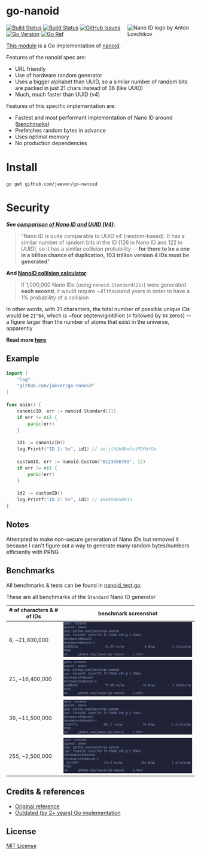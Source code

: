 # **go-nanoid**

<img src="https://ai.github.io/nanoid/logo.svg" align="right"
     alt="Nano ID logo by Anton Lovchikov" width="180" height="94">

[![Build Status](https://github.com/jaevor/go-nanoid/workflows/tests/badge.svg)](https://github.com/jaevor/go-nanoid/actions)
[![Build Status](https://github.com/jaevor/go-nanoid/workflows/lint/badge.svg)](https://github.com/jaevor/go-nanoid/actions)
[![GitHub Issues](https://img.shields.io/github/issues/jaevor/go-nanoid.svg)](https://github.com/jaevor/go-nanoid/issues)
[![Go Version](https://img.shields.io/github/go-mod/go-version/jaevor/go-nanoid?label=Go)](https://github.com/jaevor/go-nanoid/blob/master/go.mod)
[![Go Ref](https://pkg.go.dev/badge/github.com/jaevor/go-nanoid)](https://pkg.go.dev/github.com/jaevor/go-nanoid)

[This module](https://pkg.go.dev/github.com/jaevor/go-nanoid) is a Go implementation of [nanoid](https://github.com/ai/nanoid).

Features of the nanoid spec are:

- URL friendly
- Use of hardware random generator
- Uses a bigger alphabet than UUID, so a similar number of random bits are packed in just 21 chars instead of 36 (like UUID)
- Much, much faster than UUID (v4)

Features of this specific implementation are:

- Fastest and most performant implementation of Nano ID around ([benchmarks](#benchmarks))
- Prefetches random bytes in advance
- Uses optimal memory
- No production dependencies

# Install

```
go get github.com/jaevor/go-nanoid
```

# Security

**_See [comparison of Nano ID and UUID (V4)](https://github.com/ai/nanoid/blob/main/README.md#comparison-with-uuid)_**:

> "Nano ID is quite comparable to UUID v4 (random-based). It has a similar number of random bits in the ID (126 in Nano ID and 122 in UUID), so it has a similar collision probability -- **for there to be a one in a billion chance of duplication, 103 trillion version 4 IDs must be generated**"

**And [NanoID collision calculator](https://zelark.github.io/nano-id-cc/)**:

> If 1,000,000 Nano IDs (using `nanoid.Standard(21)`) were generated **each second**, it would require ~41 thousand years in order to have a 1% probability of a collision

In other words, with 21 characters, the total number of possible unique IDs would be `21^64`, which is ~four septenvigintillion (`4` followed by `84` zeros) -- a figure larger than the number of atoms that exist in the universe, apparently

**Read more [here](https://github.com/ai/nanoid/blob/main/README.md)**

## Example

```go
import (
	"log"
	"github.com/jaevor/go-nanoid"
)

func main() {
	canonicID, err := nanoid.Standard(21)
	if err != nil {
		panic(err)
	}

	id1 := canonicID()
	log.Printf("ID 1: %s", id1) // se-jlhSbQbwlviPDFbfGe

	customID, err := nanoid.Custom("0123456789", 12)
	if err != nil {
		panic(err)
	}

	id2 := customID()
	log.Printf("ID 2: %s", id2) // 466568050433
}
```

## Notes

Attempted to make non-secure generation of Nano IDs but removed it because I can't figure out a way to generate many random bytes/numbers efficiently with PRNG

## Benchmarks

All benchmarks & tests can be found in [nanoid_test.go](./nanoid_test.go).

These are all benchmarks of the `Standard` Nano ID generator

| # of characters & # of IDs | benchmark screenshot              |
| -------------------------- | --------------------------------- |
| 8, ~21,800,000             | <img src="img/benchmark-8.png">   |
| 21, ~16,400,000            | <img src="img/benchmark-21.png">  |
| 36, ~11,500,000            | <img src="img/benchmark-36.png">  |
| 255, ~2,500,000            | <img src="img/benchmark-255.png"> |

## Credits & references

- [Original reference](https://github.com/ai/nanoid)
- [Outdated (by 2+ years) Go implementation](https://github.com/matoous/go-nanoid)

## License

[MIT License](./LICENSE)
